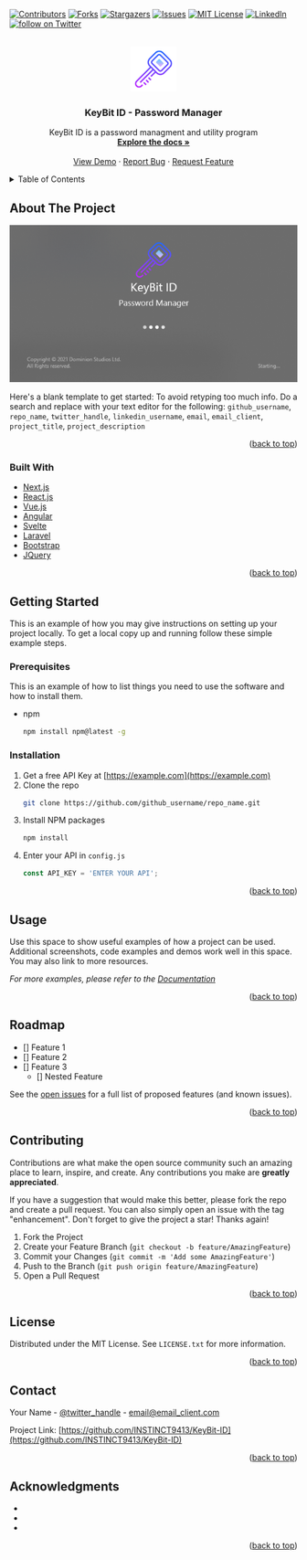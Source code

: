<div id="top"></div>
<!--
*** Thanks for checking out the Best-README-Template. If you have a suggestion
*** that would make this better, please fork the repo and create a pull request
*** or simply open an issue with the tag "enhancement".
*** Don't forget to give the project a star!
*** Thanks again! Now go create something AMAZING! :D
-->



<!-- PROJECT SHIELDS -->
<!--
*** I'm using markdown "reference style" links for readability.
*** Reference links are enclosed in brackets [ ] instead of parentheses ( ).
*** See the bottom of this document for the declaration of the reference variables
*** for contributors-url, forks-url, etc. This is an optional, concise syntax you may use.
*** https://www.markdownguide.org/basic-syntax/#reference-style-links
-->


[![Contributors][contributors-shield]][contributors-url]
[![Forks][forks-shield]][forks-url]
[![Stargazers][stars-shield]][stars-url]
[![Issues][issues-shield]][issues-url]
[![MIT License][license-shield]][license-url]
[![LinkedIn][linkedin-shield]][linkedin-url]
<a href="https://twitter.com/intent/follow?screen_name=INSTINCTxTV">
        <img src="https://img.shields.io/twitter/follow/INSTINCTxTV?style=social&logo=twitter"
            alt="follow on Twitter"></a>


<!-- PROJECT LOGO -->
<br />
<div align="center">
  <a href="https://github.com/INSTINCT9413/KeyBit-ID/">
    <img src="images/logo.png" alt="Logo" width="80" height="80">
  </a>

<h3 align="center">KeyBit ID - Password Manager</h3>

  <p align="center">
    KeyBit ID is a password managment and utility program
    <br />
    <a href="https://github.com/INSTINCT9413/KeyBit-ID"><strong>Explore the docs »</strong></a>
    <br />
    <br />
    <a href="https://github.com/INSTINCT9413/KeyBit-ID">View Demo</a>
    ·
    <a href="https://github.com/INSTINCT9413/KeyBit-ID/issues">Report Bug</a>
    ·
    <a href="https://github.com/INSTINCT9413/KeyBit-ID/issues">Request Feature</a>
  </p>
</div>



<!-- TABLE OF CONTENTS -->
<details>
  <summary>Table of Contents</summary>
  <ol>
    <li>
      <a href="#about-the-project">About The Project</a>
      <ul>
        <li><a href="#built-with">Built With</a></li>
      </ul>
    </li>
    <li>
      <a href="#getting-started">Getting Started</a>
      <ul>
        <li><a href="#prerequisites">Prerequisites</a></li>
        <li><a href="#installation">Installation</a></li>
      </ul>
    </li>
    <li><a href="#usage">Usage</a></li>
    <li><a href="#roadmap">Roadmap</a></li>
    <li><a href="#contributing">Contributing</a></li>
    <li><a href="#license">License</a></li>
    <li><a href="#contact">Contact</a></li>
    <li><a href="#acknowledgments">Acknowledgments</a></li>
  </ol>
</details>



<!-- ABOUT THE PROJECT -->
## About The Project

[![Product Name Screen Shot][product-screenshot]](https://example.com)

Here's a blank template to get started: To avoid retyping too much info. Do a search and replace with your text editor for the following: `github_username`, `repo_name`, `twitter_handle`, `linkedin_username`, `email`, `email_client`, `project_title`, `project_description`

<p align="right">(<a href="#top">back to top</a>)</p>



### Built With

* [Next.js](https://nextjs.org/)
* [React.js](https://reactjs.org/)
* [Vue.js](https://vuejs.org/)
* [Angular](https://angular.io/)
* [Svelte](https://svelte.dev/)
* [Laravel](https://laravel.com)
* [Bootstrap](https://getbootstrap.com)
* [JQuery](https://jquery.co)

<p align="right">(<a href="#top">back to top</a>)</p>



<!-- GETTING STARTED -->
## Getting Started

This is an example of how you may give instructions on setting up your project locally.
To get a local copy up and running follow these simple example steps.

### Prerequisites

This is an example of how to list things you need to use the software and how to install them.
* npm
  ```sh
  npm install npm@latest -g
  ```

### Installation

1. Get a free API Key at [https://example.com](https://example.com)
2. Clone the repo
   ```sh
   git clone https://github.com/github_username/repo_name.git
   ```
3. Install NPM packages
   ```sh
   npm install
   ```
4. Enter your API in `config.js`
   ```js
   const API_KEY = 'ENTER YOUR API';
   ```

<p align="right">(<a href="#top">back to top</a>)</p>



<!-- USAGE EXAMPLES -->
## Usage

Use this space to show useful examples of how a project can be used. Additional screenshots, code examples and demos work well in this space. You may also link to more resources.

_For more examples, please refer to the [Documentation](https://example.com)_

<p align="right">(<a href="#top">back to top</a>)</p>



<!-- ROADMAP -->
## Roadmap

- [] Feature 1
- [] Feature 2
- [] Feature 3
    - [] Nested Feature

See the [open issues](https://github.com/INSTINCT9413/KeyBit-ID/issues) for a full list of proposed features (and known issues).

<p align="right">(<a href="#top">back to top</a>)</p>



<!-- CONTRIBUTING -->
## Contributing

Contributions are what make the open source community such an amazing place to learn, inspire, and create. Any contributions you make are **greatly appreciated**.

If you have a suggestion that would make this better, please fork the repo and create a pull request. You can also simply open an issue with the tag "enhancement".
Don't forget to give the project a star! Thanks again!

1. Fork the Project
2. Create your Feature Branch (`git checkout -b feature/AmazingFeature`)
3. Commit your Changes (`git commit -m 'Add some AmazingFeature'`)
4. Push to the Branch (`git push origin feature/AmazingFeature`)
5. Open a Pull Request

<p align="right">(<a href="#top">back to top</a>)</p>



<!-- LICENSE -->
## License

Distributed under the MIT License. See `LICENSE.txt` for more information.

<p align="right">(<a href="#top">back to top</a>)</p>



<!-- CONTACT -->
## Contact

Your Name - [@twitter_handle](https://twitter.com/twitter_handle) - email@email_client.com

Project Link: [https://github.com/INSTINCT9413/KeyBit-ID](https://github.com/INSTINCT9413/KeyBit-ID)

<p align="right">(<a href="#top">back to top</a>)</p>



<!-- ACKNOWLEDGMENTS -->
## Acknowledgments

* []()
* []()
* []()

<p align="right">(<a href="#top">back to top</a>)</p>



<!-- MARKDOWN LINKS & IMAGES -->
<!-- https://www.markdownguide.org/basic-syntax/#reference-style-links -->
[contributors-shield]: https://img.shields.io/github/contributors/INSTINCT9413/KeyBit-ID
[contributors-url]: https://github.com/INSTINCT9413/KeyBit-ID/graphs/contributors
[forks-shield]: https://img.shields.io/github/forks/INSTINCT9413/KeyBit-ID
[forks-url]: https://github.com/INSTINCT9413/KeyBit-ID/network/members
[stars-shield]: https://img.shields.io/github/stars/INSTINCT9413/KeyBit-ID
[stars-url]: https://github.com/INSTINCT9413/KeyBit-ID/stargazers
[issues-shield]: https://img.shields.io/github/issues/INSTINCT9413/KeyBit-ID
[issues-url]: https://github.com/INSTINCT9413/KeyBit-ID/issues
[license-shield]: https://img.shields.io/github/license/INSTINCT9413/KeyBit-ID
[license-url]: https://github.com/INSTINCT9413/KeyBit-ID/blob/master/LICENSE.txt
[linkedin-shield]: https://img.shields.io/badge/-LinkedIn-black.svg
[linkedin-url]: https://www.linkedin.com/in/jacobbrookhouse/
[product-screenshot]: images/screenshot.png
